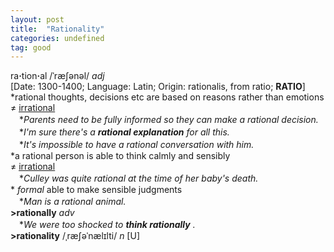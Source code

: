 ```yaml
---
layout: post
title:  "Rationality"
categories: undefined
tag: good
---
```

<DIV style="MARGIN: 0px 0px 5px">ra<B>·</B>tion<B>·</B>al /ˈræʃənəl/ <I>adj</I> <BR>[Date: 1300-1400; Language: Latin; Origin: rationalis, from ratio; <B>RATIO</B>]<BR>*rational thoughts, decisions etc are based on reasons rather than emotions<BR>≠ <A href="{{ site.baseurl }}/irrational"><U>irrational</U></A><BR>　*<I>Parents need to be fully informed so they can make a rational decision.</I><BR>　*<I>I'm sure there's a <B>rational explanation</B> for all this.</I><BR>　*<I>It's impossible to have a rational conversation with him.</I><BR>*a rational person is able to think calmly and sensibly<BR>≠ <A href="{{ site.baseurl }}/irrational"><U>irrational</U></A><BR>　*<I>Culley was quite rational at the time of her baby's death.</I><BR>* <I>formal</I> able to make sensible judgments<BR>　*<I>Man is a rational animal.</I><BR><B>&gt;rationally</B> <I>adv</I><BR>　*<I>We were too shocked to <B>think rationally</B> .</I><BR><B>&gt;rationality</B> /ˌræʃəˈnælɪlti/ <I>n</I> [U]</DIV>
